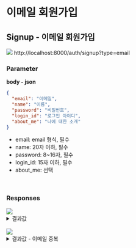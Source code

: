 # 이메일 회원가입

## Signup - 이메일 회원가입

<img src="https://img.shields.io/badge/GET-green?style=plastic&logo=appveyor&logo=GET"/> http://localhost:8000/auth/signup?type=email

### Parameter

**body - json**

```json
{
  "email": "이메일",
  "name": "이름",
  "password": "비밀번호",
  "login_id": "로그인 아이디",
  "about_me": "나에 대한 소개"
}
```

- email: email 형식, 필수
- name: 20자 이하, 필수
- password: 8~16자, 필수
- login_id: 15자 이하, 필수
- about_me: 선택

<br>

### Responses

<img src="https://img.shields.io/badge/201-519800?style=plastic&logo=appveyor&logo=201"/>

<details>
<summary>결과값</summary>
<div markdown="1">

```json
{
  "message": "signup & login success",
  "token": "eyJhbGciOiJIUzI1NiIsInR5cCI6IkpXVCJ9.eyJ1c2VyIjp7InN1YiI6NywibG9naW5faWQiOiJhaG5zdWNoZW8yIiwibmFtZSI6IuyViOyImOyyoCJ9LCJpYXQiOjE2Njk4MDg1Nzd9.PpSfdWxjeKO35m5TVX4_3g1HxWeqBU7_W0YwG72Hp4A"
}
```

</div>
</details>

<br>

<img src="https://img.shields.io/badge/409-DB3A00?style=plastic&logo=appveyor&logo=409"/> 
<details>
<summary>결과값 - 이메일 중복</summary>
<div markdown="1">

```json
{
  "statusCode": 409,
  "message": "이메일이 중복 되었습니다",
  "error": "Conflict"
}
```

</div>
</details>
